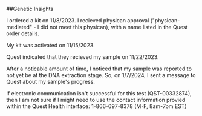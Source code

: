 ##Genetic Insights

I ordered a kit on 11/8/2023.  I recieved physican approval ("physican-mediated" - I did not meet this physican), with a name listed in the Quest order details.

My kit was activated on 11/15/2023.

Quest indicated that they recieved my sample on 11/22/2023.

After a noticable amount of time, I noticed that my sample was reported to not yet be at the DNA extraction stage.  So, on 1/7/2024, I sent a message to Quest about my sample's progress.

If electronic communication isn't successful for this test (QST-00332874), then I am not sure if I might need to use the contact information provied within the Quest Health interface: 1-866-697-8378 (M-F, 8am-7pm EST)
